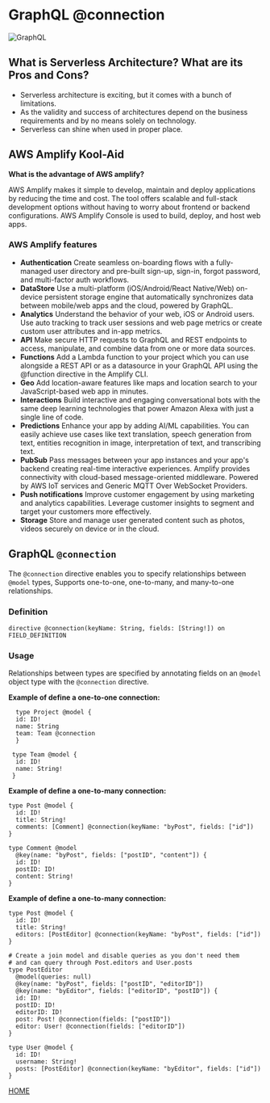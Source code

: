 # **GraphQL @connection**

![GraphQL](https://d2908q01vomqb2.cloudfront.net/0a57cb53ba59c46fc4b692527a38a87c78d84028/2020/01/07/microservices.png)

## **What is Serverless Architecture? What are its Pros and Cons?**

* Serverless architecture is exciting, but it comes with a bunch of limitations.
* As the validity and success of architectures depend on the business requirements and by no means solely on technology.
* Serverless can shine when used in proper place.

## **AWS Amplify Kool-Aid**

**What is the advantage of AWS amplify?**

AWS Amplify makes it simple to develop, maintain and deploy applications by reducing the time and cost. The tool offers scalable and full-stack development options without having to worry about frontend or backend configurations. AWS Amplify Console is used to build, deploy, and host web apps.

### **AWS Amplify features**

* **Authentication**
 Create seamless on-boarding flows with a fully-managed user directory and pre-built sign-up, sign-in, forgot password, and multi-factor auth workflows.
* **DataStore**
Use a multi-platform (iOS/Android/React Native/Web) on-device persistent storage engine that automatically synchronizes data between mobile/web apps and the cloud, powered by GraphQL.
* **Analytics**
Understand the behavior of your web, iOS or Android users. Use auto tracking to track user sessions and web page metrics or create custom user attributes and in-app metrics.
* **API**
Make secure HTTP requests to GraphQL and REST endpoints to access, manipulate, and combine data from one or more data sources.
* **Functions**
Add a Lambda function to your project which you can use alongside a REST API or as a datasource in your GraphQL API using the @function directive in the Amplify CLI.
* **Geo**
Add location-aware features like maps and location search to your JavaScript-based web app in minutes.
* **Interactions**
Build interactive and engaging conversational bots with the same deep learning technologies that power Amazon Alexa with just a single line of code.
* **Predictions**
Enhance your app by adding AI/ML capabilities. You can easily achieve use cases like text translation, speech generation from text, entities recognition in image, interpretation of text, and transcribing text.
* **PubSub**
Pass messages between your app instances and your app's backend creating real-time interactive experiences. Amplify provides connectivity with cloud-based message-oriented middleware. Powered by AWS IoT services and Generic MQTT Over WebSocket Providers.
* **Push notifications**
Improve customer engagement by using marketing and analytics capabilities. Leverage customer insights to segment and target your customers more effectively.
* **Storage**
Store and manage user generated content such as photos, videos securely on device or in the cloud.

## **GraphQL `@connection`**

The `@connection` directive enables you to specify relationships between `@model` types,
Supports one-to-one, one-to-many, and many-to-one relationships.

### **Definition**

`directive @connection(keyName: String, fields: [String!]) on FIELD_DEFINITION`

### **Usage**

Relationships between types are specified by annotating fields on an `@model` object type with the `@connection` directive.

**Example of define a one-to-one connection:**

```
  type Project @model {
  id: ID!
  name: String
  team: Team @connection
  }

 type Team @model {
  id: ID!
  name: String!
 }
```

**Example of define a one-to-many connection:**

```
type Post @model {
  id: ID!
  title: String!
  comments: [Comment] @connection(keyName: "byPost", fields: ["id"])
}

type Comment @model
  @key(name: "byPost", fields: ["postID", "content"]) {
  id: ID!
  postID: ID!
  content: String!
}
```

**Example of define a one-to-many connection:**

```
type Post @model {
  id: ID!
  title: String!
  editors: [PostEditor] @connection(keyName: "byPost", fields: ["id"])
}

# Create a join model and disable queries as you don't need them
# and can query through Post.editors and User.posts
type PostEditor
  @model(queries: null)
  @key(name: "byPost", fields: ["postID", "editorID"])
  @key(name: "byEditor", fields: ["editorID", "postID"]) {
  id: ID!
  postID: ID!
  editorID: ID!
  post: Post! @connection(fields: ["postID"])
  editor: User! @connection(fields: ["editorID"])
}

type User @model {
  id: ID!
  username: String!
  posts: [PostEditor] @connection(keyName: "byEditor", fields: ["id"])
}
```

[HOME](https://malkhaleel88.github.io/reading-notes)
